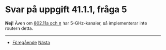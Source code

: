 # Svar på uppgift 41.1.1, fråga 5

**Nej!** Även om [802.11a och n](https://en.wikipedia.org/wiki/List_of_WLAN_channels#5_GHz_(802.11a/h/n/ac/ax/be))
har 5-GHz-kanaler, så implementerar inte routern detta.

----
- [Föregående](d41-1-1-4.md) [Nästa](d41-1-1-6.md)